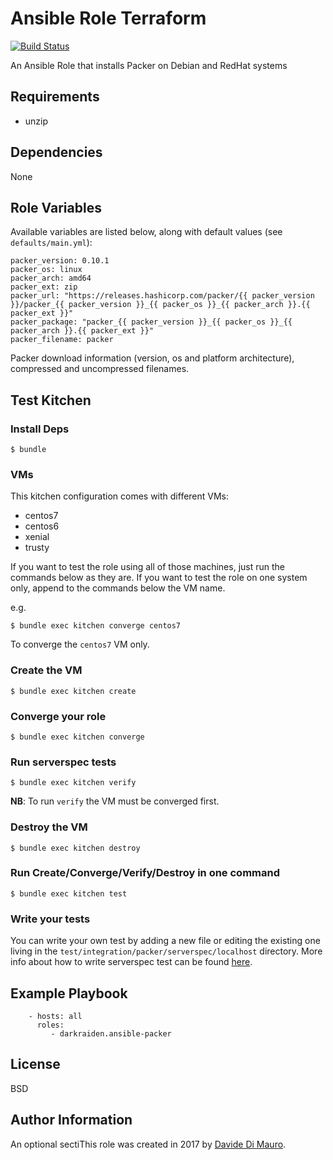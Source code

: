 Ansible Role Terraform
=========

[![Build Status](https://travis-ci.org/darkraiden/ansible-role-packer.svg?branch=master)](https://travis-ci.org/darkraiden/ansible-role-packer)

An Ansible Role that installs Packer on Debian and RedHat systems

Requirements
------------

* unzip

Dependencies
--------------

None

Role Variables
--------------

Available variables are listed below, along with default values (see `defaults/main.yml`):

```
packer_version: 0.10.1
packer_os: linux
packer_arch: amd64
packer_ext: zip
packer_url: "https://releases.hashicorp.com/packer/{{ packer_version }}/packer_{{ packer_version }}_{{ packer_os }}_{{ packer_arch }}.{{ packer_ext }}"
packer_package: "packer_{{ packer_version }}_{{ packer_os }}_{{ packer_arch }}.{{ packer_ext }}"
packer_filename: packer
```

Packer download information (version, os and platform architecture), compressed and uncompressed filenames.

Test Kitchen
--------------

### Install Deps

```
$ bundle
```

### VMs

This kitchen configuration comes with different VMs:

* centos7
* centos6
* xenial
* trusty

If you want to test the role using all of those machines, just run the commands below as they are. If you want to test the role on one system only, append to the commands below the VM name.

e.g.

```
$ bundle exec kitchen converge centos7
```

To converge the `centos7` VM only.

### Create the VM

```
$ bundle exec kitchen create
```

### Converge your role

```
$ bundle exec kitchen converge
```

### Run serverspec tests

```
$ bundle exec kitchen verify
```

**NB**: To run `verify` the VM must be converged first.

### Destroy the VM

```
$ bundle exec kitchen destroy
```

### Run Create/Converge/Verify/Destroy in one command

```
$ bundle exec kitchen test
```

### Write your tests

You can write your own test by adding a new file or editing the existing one living in the `test/integration/packer/serverspec/localhost` directory. More info about how to write serverspec test can be found [here](http://serverspec.org/).

Example Playbook
----------------

```
    - hosts: all
      roles:
         - darkraiden.ansible-packer
```

License
-------

BSD

Author Information
------------------

An optional sectiThis role was created in 2017 by [Davide Di Mauro](https://github.com/darkraiden).
